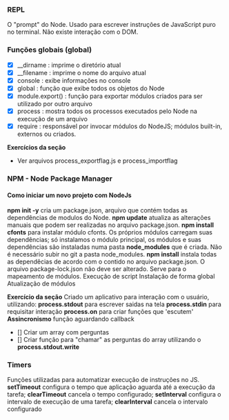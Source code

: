 ### REPL
O "prompt" do Node. Usado para escrever instruções de JavaScript puro no terminal. Não existe interação com o DOM.

### Funções globais (global)

- [x] __dirname : imprime o diretório atual
- [x] __filename : imprime o nome do arquivo atual
- [x] console : exibe informações no console
- [x] global : função que exibe todos os objetos do Node
- [x] module.export() : função para exportar módulos criados para ser utilizado por outro arquivo
- [x] process : mostra todos os processos executados pelo Node na execução de um arquivo
- [x] require : responsável por invocar módulos do NodeJS; módulos built-in, externos ou criados.

**Exercícios da seção**
- Ver arquivos process_exportflag.js e process_importflag

### NPM - Node Package Manager
#### Como iniciar um novo projeto com NodeJs

**npm init -y** cria um package.json, arquivo que contém todas as dependências de modulos do Node.
**npm update** atualiza as alterações manuais que podem ser realizadas no arquivo package.json.
**npm install cfonts** para instalar módulo cfonts. Os próprios módulos carregam suas dependências; só instalamos o módulo principal, os módulos e suas dependências são instaladas numa pasta **node_modules** que é criada.
Não é necessário subir no git a pasta node_modules. 
**npm install** instala todas as dependêcias de acordo com o contido no arquivo package.json.
O arquivo package-lock.json não deve ser alterado. Serve para o mapeamento de módulos.
Execução de script
Instalação de forma global
Atualização de módulos

**Exercício da seção**
Criado um aplicativo para interação com o usuário, utilizando:
**process.stdout** para escrever saidas na tela
**process.stdin** para requisitar interação
**process.on** para criar funções que 'escutem'
**Assincronismo** função aguardando callback

- [] Criar um array com perguntas
- [] Criar função para "chamar" as perguntas do array utilizando o **process.stdout.write**

### Timers
Funções utilizadas para automatizar execução de instruções no JS.
**setTimeout** configura o tempo que aplicação aguarda até a execução da tarefa;
**clearTimeout** cancela o tempo configurado;
**setInterval** configura o intervalo de execução de uma tarefa;
**clearInterval** cancela o intervalo configurado
